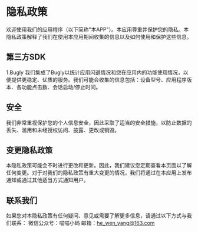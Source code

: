 # 隐私政策
欢迎使用我们的应用程序（以下简称"本APP"）。本应用尊重并保护您的隐私。本隐私政策解释了我们在使用本应用期间收集的信息以及如何使用和保护这些信息。
## 第三方SDK
1.Bugly
我们集成了Bugly以统计应用闪退情况和您在应用内的功能使用情况，以便提供更稳定、优质的服务。我们可能会收集的信息包括：设备型号、应用程序版本、各功能点击数、会话启动/停止时间。
## 安全
我们非常重视保护您的个人信息安全，因此采取了适当的安全措施，以防止数据的丢失、滥用和未经授权访问、披露、更改或销毁。
## 变更隐私政策
本隐私政策可能会不时进行更改和更新。因此，我们建议您定期查看本页面以了解任何变更。对于对我们的隐私政策有重大变更的情况，我们将通过在本应用上发布通知或通过其他适当方式通知用户。
## 联系我们
如果您对本隐私政策有任何疑问、意见或需要了解更多信息，请通过以下方式与我们联系：
微信公众号：喵喵小码
邮箱：he_wen_yang@163.com
